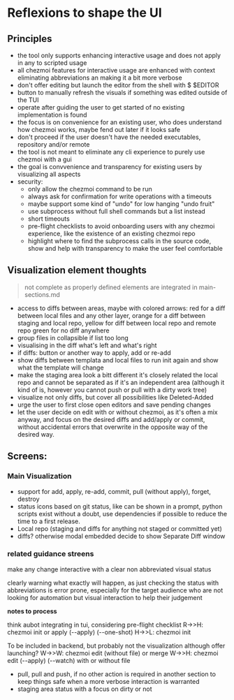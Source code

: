 # Reflexions to shape the UI

## Principles

- the tool only supports enhancing interactive usage and does not apply in any to scripted usage
- all chezmoi features for interactive usage are enhanced with context eliminating abbreviations an making it a bit more verbose
- don't offer editing but launch the editor from the shell with $ $EDITOR <file>
- button to manually refresh the visuals if something was edited outside of the TUI
- operate after guiding the user to get started of no existing implementation is found
- the focus is on convenience for an existing user, who does understand how chezmoi works, maybe fend out later if it looks safe
- don't proceed if the user doesn't have the needed executables, repository and/or remote
- the tool is not meant to eliminate any cli experience to purely use chezmoi with a gui
- the goal is convvenience and transparency for existing users by visualizing all aspects
- security:
    - only allow the chezmoi command to be run
    - always ask for confirmation for write operations with a timeouts
    - maybe support some kind of "undo" for low hanging "undo fruit"
    - use subprocess without full shell commands but a list instead
    - short timeouts
    - pre-flight checklists to avoid onboarding users with any chezmoi experience, like the existence of an existing chezmoi repo
    - highlight where to find the subprocess calls in the source code, show and help with transparency to make the user feel comfortable

## Visualization element thoughts

> not complete as properly defined elements are integrated in main-sections.md

- access to diffs between areas, maybe with colored arrows: red for a diff between local files and any other layer, orange for a diff between staging and local repo, yellow for diff between local repo and remote repo
green for no diff anywhere
- group files in collapsible if list too long
- visualising in the diff what's left and what's right
- if diffs: button or another way to apply, add or re-add
- show diffs between templata and local files to run init again and show what the template will change
- make the staging area look a bitt different it's closely related the local repo and cannot be separated as if it's an independent area (although it kind of is, however you cannot push or pull with a dirty work tree)
- visualize not only diffs, but cover all possibilities like Deleted-Added
- urge the user to first close open editors and save pending changes
- let the user decide on edit with or without chezmoi, as it's often a mix anyway, and focus on the desired diffs and add/apply or commit, without accidental errors that overwrite in the opposite way of the desired way.

## Screens:

### Main Visualization

- support for add, apply, re-add, commit, pull (without apply), forget, destroy
- status icons based on git status, like can be shown in a prompt, python scripts exist without a doubt, use dependencies if possible to reduce the time to a first release.
- Local repo (staging and diffs for anything not staged or committed yet)
- diffs? otherwise modal embedded decide to show Separate Diff window

### related guidance streens

make any change interactive with a clear non abbreviated visual status

clearly warning what exactly will happen, as just checking the status with abbreviations is error prone, especially for the target audience who are not looking for automation but visual interaction to help their judgement

**notes to process**

think aubot integrating in tui, considering pre-flight checklist
    R->>H: chezmoi init or apply (--apply) (--one-shot) <dotfiles-repo-url>
    H->>L: chezmoi init

To be included in backend, but probably not the visualization although offer launching?
    W->>W: chezmoi edit (without file) or merge <file>
    W->>H: chezmoi edit (--apply) (--watch) with or without file

- pull, pull and push, if no other action is required in another section to keep things safe when a more verbose interaction is warranted
- staging area status with a focus on dirty or not
